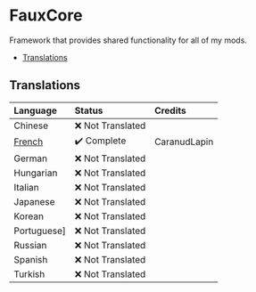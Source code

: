 # FauxCore

Framework that provides shared functionality for all of my mods.

* [Translations](#translations)

## Translations

| Language               | Status            | Credits  |
|:-----------------------|:------------------|:---------|
| Chinese                | ❌️ Not Translated |          |
| [French](i18n/fr.json) | ✔️ Complete        | CaranudLapin |
| German                 | ❌️ Not Translated |          |
| Hungarian              | ❌️ Not Translated |          |
| Italian                | ❌️ Not Translated |          |
| Japanese               | ❌️ Not Translated |          |
| Korean                 | ❌️ Not Translated |          |
| Portuguese]            | ❌️ Not Translated |          |
| Russian                | ❌️ Not Translated |          |
| Spanish                | ❌️ Not Translated |          |
| Turkish                | ❌️ Not Translated |          |